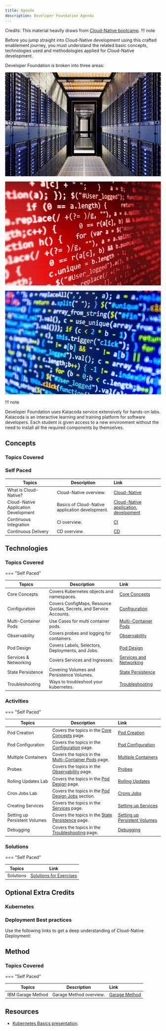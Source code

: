 ```yaml
---
title: Agenda
description: Developer Foundation Agenda
---
```

<!--- cSpell:ignore ICPA openshiftconsole Theia userid toolset crwexposeservice gradlew bluemix ocinstall Mico crwopenlink crwopenapp swaggerui gitpat gituser  buildconfig yourproject wireframe devenvsetup viewapp crwopenlink  atemplatized rtifactoryurlsetup Kata Koda configmap Katacoda checksetup cndp katacoda checksetup Linespace igccli regcred REPLACEME Tavis pipelinerun openshiftcluster invokecloudshell cloudnative sampleapp bwoolf hotspots multicloud pipelinerun Sricharan taskrun Vadapalli Rossel REPLACEME cloudnativesampleapp artifactoryuntar untar Hotspot devtoolsservices Piyum Zonooz Farr Kamal Arora Laszewski  Roadmap roadmap Istio Packt buildpacks automatable ksonnet jsonnet targetport podsiks SIGTERM SIGKILL minikube apiserver multitenant kubelet multizone Burstable checksetup handson  stockbffnode codepatterns devenvsetup newwindow preconfigured cloudantcredentials apikey Indexyaml classname  errorcondition tektonpipeline gradlew gitsecret viewapp cloudantgitpodscreen crwopenlink cdply crwopenapp -->


Credits: This material heavily draws from [Cloud-Native bootcamp](https://cloudnative101.dev/).
!!! note

Before you jump straight into Cloud-Native development using this crafted enablement journey, you must understand the related basic concepts, technologies used and methodologies applied for Cloud-Native development.

Developer Foundation is broken into three areas:
<Row>

<Column colLg={4} colMd={4} noGutterMdLeft>
<ArticleCard
    color="dark"
    title="Concepts"
    subTitle="Principles of Cloud, Cloud-Native development & deployment"
    href="/developer-foundation#concepts"
    >

![](../images/agenda/sysadmins.png)

</ArticleCard>
</Column>

<Column colLg={4} colMd={4} noGutterMdLeft>
<ArticleCard
    color="dark"
    title="Technology"
    subTitle="Basics of Containers, Kubernetes/Openshift"
    href="/developer-foundation#technologies"
    >

![](../images/agenda/code2.png)

</ArticleCard>
</Column>

<Column colLg={4} colMd={4} noGutterMdLeft>
<ArticleCard
    color="dark"
    title="Methodology"
    subTitle="IBM Garage Method"
    href="developer-foundation#method"
    >

![](../images/agenda/code1.png)

</ArticleCard>
</Column>

</Row>

!!! note

Developer Foundation uses Katacoda service extensively for hands-on labs. Katacoda is an interactive learning and training platform for software developers. Each student is given access to a new environment without the need to install all the required components by themselves.


## Concepts
### Topics Covered

### Self Paced

| Topics                          | Description         | Link        |
| --------------------------------| ------------------  |:----------- |
| What is Cloud-Native? | Cloud-Native overview. | [Cloud-Native](/developer-foundation/cloud-native-overview/) |
| Cloud-Native Application Development  | Basics of Cloud-Native application development. | [Cloud-Native application. development](/developer-foundation/cloud-native-app-dev/) |
| Continuous Integration | CI overview. | [CI](/developer-intermediate/continuous-integration/) |
| Continuous Delivery | CD overview. | [CD](/developer-intermediate/continuous-delivery/) |



## Technologies
### Topics Covered

=== "Self Paced"

| Topics                          | Description         | Link        |
| --------------------------------| ------------------  |:----------- |
| Core Concepts | Covers Kubernetes objects and namespaces. | [Core Concepts](/developer-foundation/k8s-core-concepts/) |
| Configuration | Covers ConfigMaps, Resource Quotas, Secrets, and Service Accounts. | [Configuration](/developer-foundation/k8s-configuration/) |
| Multi-Container Pods | Use Cases for multi container pods. | [Multi-Container Pods](/developer-foundation/k8s-multi-container-pods/) |
| Observability | Covers probes and logging for containers. | [Observability](/developer-foundation/k8s-observability/) |
| Pod Design | Covers Labels, Selectors, Deployments, and Jobs. | [Pod Design](/developer-foundation/k8s-pod-design/) |
| Services & Networking | Covers Services and Ingresses.  | [Services and Networking](/developer-foundation/k8s-services-networking/) |
| State Persistence| Covering Volumes and Persistence Volumes. | [State Persistence](/developer-foundation/k8s-state-persistence/) |
| Troubleshooting | Ways to troubleshoot your kubernetes. | [Troubleshooting](/developer-foundation/k8s-troubleshooting/) |



### Activities

=== "Self Paced"

| Topics                          | Description         | Link        |
| --------------------------------| ------------------  |:----------- |
| Pod Creation | Covers the topics in the [Core Concepts](/developer-foundation/k8s-core-concepts/) page. | [Pod Creation](/developer-foundation/activities/labs/lab1) |
| Pod Configuration | Covers the topics in the [Configuration](/developer-foundation/k8s-configuration/) page. | [Pod Configuration](/developer-foundation/activities/labs/lab2) |
| Multiple Containers | Covers the topics in the [Multi-Container Pods](/developer-foundation/k8s-multi-container-pods/) page. | [Multiple Containers](/developer-foundation/activities/labs/lab3) |
| Probes | Covers the topics in the [Observability](/developer-foundation/k8s-observability/) page. | [Probes](/developer-foundation/activities/labs/lab4) |
| Rolling Updates Lab | Covers the topics in the [Pod Design](/developer-foundation/k8s-pod-design/) page.  | [Rolling Updates](/developer-foundation/activities/labs/lab6) |
| Cron Jobs Lab | Covers the topics in the [Pod Design Jobs](/developer-foundation/k8s-pod-design#jobs-and-cronjobs) section. | [Crons Jobs](/developer-foundation/activities/labs/lab7) |
| Creating Services | Covers the topics in the [Services](/developer-foundation/k8s-services-networking/) page. | [Setting up Services](/developer-foundation/activities/labs/lab8) |
| Setting up Persistent Volumes | Covers the topics in the [State Persistence](/developer-foundation/k8s-state-persistence/) page. | [Setting up Persistent Volumes](/developer-foundation/activities/labs/lab10) |
| Debugging | Covers the topics in the [ Troubleshooting](/developer-foundation/k8s-troubleshooting/) page.  | [Debugging](/developer-foundation/activities/labs/lab5) |



### Solutions


=== "Self Paced"

| Topics                          | Link        |
| --------------------------------| ------------|
| Solutions | [Solutions for Exercises](/developer-foundation/activities/labs/solutions) |



## Optional Extra Credits
### Kubernetes
<ActivationPage content="kubernetes" tileColor="bx--article-card--ibm">
</ActivationPage>

### Deployment Best practices
Use the following links to get a deep understanding of Cloud-Native Deployment:
<ActivationPage content="cndp">
</ActivationPage>

## Method
### Topics Covered


=== "Self Paced"

| Topics                          | Description         | Link        |
| --------------------------------| ------------------  |:----------- |
| IBM Garage Method | Garage Method overview. | [Garage Method](/developer-foundation/garage-development/) |


## Resources
- [Kubernetes Basics presentation](/slides/03-Kubernetes-Basics.pdf).

